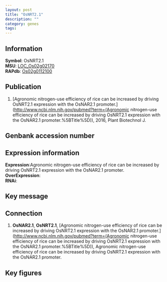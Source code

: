 ```yaml
---
layout: post
title: "OsNRT2.1"
description: ""
category: genes
tags: 
---
```


## Information
__Symbol__: OsNRT2.1  
__MSU__: [LOC_Os02g02170](http://rice.plantbiology.msu.edu/cgi-bin/ORF_infopage.cgi?orf=LOC_Os02g02170)  
__RAPdb__: [Os02g0112100](http://rapdb.dna.affrc.go.jp/viewer/gbrowse_details/irgsp1?name=Os02g0112100)  

## Publication
1. [Agronomic nitrogen-use efficiency of rice can be increased by driving OsNRT2.1 expression with the OsNAR2.1 promoter.](http://www.ncbi.nlm.nih.gov/pubmed?term=(Agronomic nitrogen-use efficiency of rice can be increased by driving OsNRT2.1 expression with the OsNAR2.1 promoter.%5BTitle%5D)), 2016, Plant Biotechnol J.

## Genbank accession number

## Expression information
__Expression__:Agronomic nitrogen-use efficiency of rice can be increased by driving OsNRT2.1 expression with the OsNAR2.1 promoter.  
__OverExpression__:  
__RNAi__:  

## Key message

## Connection
1. __OsNAR2.1__, __OsNRT2.1__, [Agronomic nitrogen-use efficiency of rice can be increased by driving OsNRT2.1 expression with the OsNAR2.1 promoter.](http://www.ncbi.nlm.nih.gov/pubmed?term=(Agronomic nitrogen-use efficiency of rice can be increased by driving OsNRT2.1 expression with the OsNAR2.1 promoter.%5BTitle%5D)), Agronomic nitrogen-use efficiency of rice can be increased by driving OsNRT2.1 expression with the OsNAR2.1 promoter.

## Key figures


